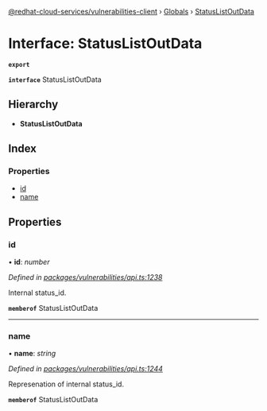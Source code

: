 [@redhat-cloud-services/vulnerabilities-client](../README.md) › [Globals](../globals.md) › [StatusListOutData](statuslistoutdata.md)

# Interface: StatusListOutData

**`export`** 

**`interface`** StatusListOutData

## Hierarchy

* **StatusListOutData**

## Index

### Properties

* [id](statuslistoutdata.md#id)
* [name](statuslistoutdata.md#name)

## Properties

###  id

• **id**: *number*

*Defined in [packages/vulnerabilities/api.ts:1238](https://github.com/RedHatInsights/javascript-clients/blob/master/packages/vulnerabilities/api.ts#L1238)*

Internal status_id.

**`memberof`** StatusListOutData

___

###  name

• **name**: *string*

*Defined in [packages/vulnerabilities/api.ts:1244](https://github.com/RedHatInsights/javascript-clients/blob/master/packages/vulnerabilities/api.ts#L1244)*

Represenation of internal status_id.

**`memberof`** StatusListOutData
